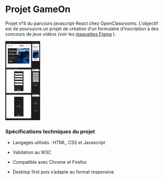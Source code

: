 # Projet GameOn

Projet n°4 du parcours javascript-React chez OpenClassrooms. L'objectif est de poursuivre un projet de création d’un formulaire d’inscription à des concours de jeux vidéos (voir les [maquettes Figma](https://www.figma.com/file/B7NKBDvSI18uoMLJgpnh48/UI-Design-GameOn-FR?node-id=106%3A630) ).

<img src="ScreenShotMaquettes.png" width="110px" height="250px" />

### Spécifications techniques du projet

- Langages utilisés : HTML, CSS et Javascript

- Validation au W3C

- Compatible avec Chrome et Firefox

- Desktop first puis s’adapte au format responsive
